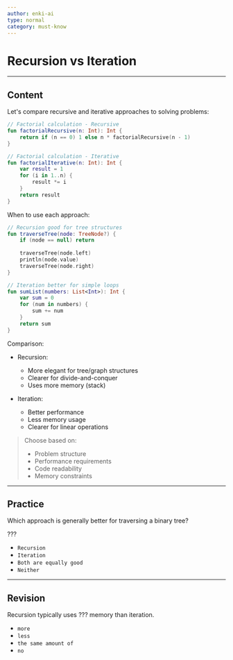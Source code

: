 ```yaml
---
author: enki-ai
type: normal
category: must-know
---
```


# Recursion vs Iteration

---
## Content

Let's compare recursive and iterative approaches to solving problems:

```kotlin
// Factorial calculation - Recursive
fun factorialRecursive(n: Int): Int {
    return if (n == 0) 1 else n * factorialRecursive(n - 1)
}

// Factorial calculation - Iterative
fun factorialIterative(n: Int): Int {
    var result = 1
    for (i in 1..n) {
        result *= i
    }
    return result
}
```

When to use each approach:

```kotlin
// Recursion good for tree structures
fun traverseTree(node: TreeNode?) {
    if (node == null) return
    
    traverseTree(node.left)
    println(node.value)
    traverseTree(node.right)
}

// Iteration better for simple loops
fun sumList(numbers: List<Int>): Int {
    var sum = 0
    for (num in numbers) {
        sum += num
    }
    return sum
}
```

Comparison:
- Recursion:
  - More elegant for tree/graph structures
  - Clearer for divide-and-conquer
  - Uses more memory (stack)
  
- Iteration:
  - Better performance
  - Less memory usage
  - Clearer for linear operations

> Choose based on:
> - Problem structure
> - Performance requirements
> - Code readability
> - Memory constraints

---
## Practice

Which approach is generally better for traversing a binary tree?

???

- `Recursion`
- `Iteration`
- `Both are equally good`
- `Neither`

---
## Revision

Recursion typically uses ??? memory than iteration.

- `more`
- `less`
- `the same amount of`
- `no` 